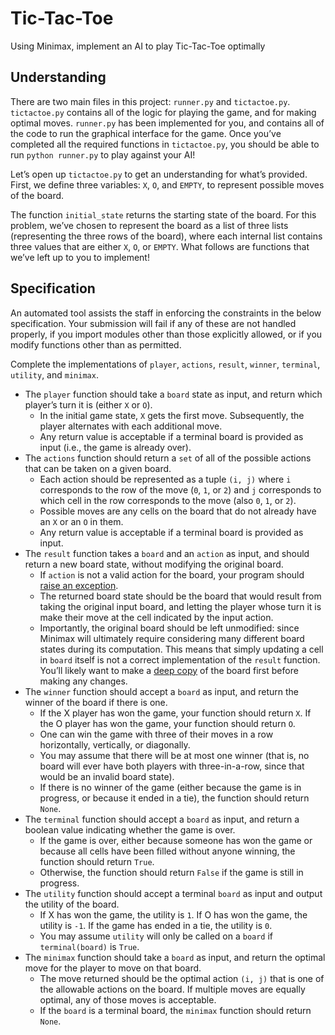 # Tic-Tac-Toe

<p>Using Minimax, implement an AI to play Tic-Tac-Toe optimally</p>

<h2 id="understanding">Understanding</h2>

<p>There are two main files in this project: <code class="language-plaintext highlighter-rouge">runner.py</code> and <code class="language-plaintext highlighter-rouge">tictactoe.py</code>. <code class="language-plaintext highlighter-rouge">tictactoe.py</code> contains all of the logic for playing the game, and for making optimal moves. <code class="language-plaintext highlighter-rouge">runner.py</code> has been implemented for you, and contains all of the code to run the graphical interface for the game. Once you’ve completed all the required functions in <code class="language-plaintext highlighter-rouge">tictactoe.py</code>, you should be able to run <code class="language-plaintext highlighter-rouge">python runner.py</code> to play against your AI!</p>

<p>Let’s open up <code class="language-plaintext highlighter-rouge">tictactoe.py</code> to get an understanding for what’s provided. First, we define three variables: <code class="language-plaintext highlighter-rouge">X</code>, <code class="language-plaintext highlighter-rouge">O</code>, and <code class="language-plaintext highlighter-rouge">EMPTY</code>, to represent possible moves of the board.</p>

<p>The function <code class="language-plaintext highlighter-rouge">initial_state</code> returns the starting state of the board. For this problem, we’ve chosen to represent the board as a list of three lists (representing the three rows of the board), where each internal list contains three values that are either <code class="language-plaintext highlighter-rouge">X</code>, <code class="language-plaintext highlighter-rouge">O</code>, or <code class="language-plaintext highlighter-rouge">EMPTY</code>.
What follows are functions that we’ve left up to you to implement!</p>

<h2 id="specification">Specification</h2>

<div class="alert" data-alert="warning" role="alert"><p>An automated tool assists the staff in enforcing the constraints in the below specification. Your submission will fail if any of these are not handled properly, if you import modules other than those explicitly allowed, or if you modify functions other than as permitted.</p></div>

<p>Complete the implementations of <code class="language-plaintext highlighter-rouge">player</code>, <code class="language-plaintext highlighter-rouge">actions</code>, <code class="language-plaintext highlighter-rouge">result</code>, <code class="language-plaintext highlighter-rouge">winner</code>, <code class="language-plaintext highlighter-rouge">terminal</code>, <code class="language-plaintext highlighter-rouge">utility</code>, and <code class="language-plaintext highlighter-rouge">minimax</code>.</p>

<ul>
  <li data-marker="*">The <code class="language-plaintext highlighter-rouge">player</code> function should take a <code class="language-plaintext highlighter-rouge">board</code> state as input, and return which player’s turn it is (either <code class="language-plaintext highlighter-rouge">X</code> or <code class="language-plaintext highlighter-rouge">O</code>).
    <ul>
      <li data-marker="*">In the initial game state, <code class="language-plaintext highlighter-rouge">X</code> gets the first move. Subsequently, the player alternates with each additional move.</li>
      <li data-marker="*">Any return value is acceptable if a terminal board is provided as input (i.e., the game is already over).</li>
    </ul>
  </li>
  <li data-marker="*">The <code class="language-plaintext highlighter-rouge">actions</code> function should return a <code class="language-plaintext highlighter-rouge">set</code> of all of the possible actions that can be taken on a given board.
    <ul>
      <li data-marker="*">Each action should be represented as a tuple <code class="language-plaintext highlighter-rouge">(i, j)</code> where <code class="language-plaintext highlighter-rouge">i</code> corresponds to the row of the move (<code class="language-plaintext highlighter-rouge">0</code>, <code class="language-plaintext highlighter-rouge">1</code>, or <code class="language-plaintext highlighter-rouge">2</code>) and <code class="language-plaintext highlighter-rouge">j</code> corresponds to which cell in the row corresponds to the move (also <code class="language-plaintext highlighter-rouge">0</code>, <code class="language-plaintext highlighter-rouge">1</code>, or <code class="language-plaintext highlighter-rouge">2</code>).</li>
      <li data-marker="*">Possible moves are any cells on the board that do not already have an <code class="language-plaintext highlighter-rouge">X</code> or an <code class="language-plaintext highlighter-rouge">O</code> in them.</li>
      <li data-marker="*">Any return value is acceptable if a terminal board is provided as input.</li>
    </ul>
  </li>
  <li data-marker="*">The <code class="language-plaintext highlighter-rouge">result</code> function takes a <code class="language-plaintext highlighter-rouge">board</code> and an <code class="language-plaintext highlighter-rouge">action</code> as input, and should return a new board state, without modifying the original board.
    <ul>
      <li data-marker="*">If <code class="language-plaintext highlighter-rouge">action</code> is not a valid action for the board, your program should <a href="https://docs.python.org/3/tutorial/errors.html#raising-exceptions">raise an exception</a>.</li>
      <li data-marker="*">The returned board state should be the board that would result from taking the original input board, and letting the player whose turn it is make their move at the cell indicated by the input action.</li>
      <li data-marker="*">Importantly, the original board should be left unmodified: since Minimax will ultimately require considering many different board states during its computation. This means that simply updating a cell in <code class="language-plaintext highlighter-rouge">board</code> itself is not a correct implementation of the <code class="language-plaintext highlighter-rouge">result</code> function. You’ll likely want to make a <a href="https://docs.python.org/3/library/copy.html#copy.deepcopy">deep copy</a> of the board first before making any changes.</li>
    </ul>
  </li>
  <li data-marker="*">The <code class="language-plaintext highlighter-rouge">winner</code> function should accept a <code class="language-plaintext highlighter-rouge">board</code> as input, and return the winner of the board if there is one.
    <ul>
      <li data-marker="*">If the X player has won the game, your function should return <code class="language-plaintext highlighter-rouge">X</code>. If the O player has won the game, your function should return <code class="language-plaintext highlighter-rouge">O</code>.</li>
      <li data-marker="*">One can win the game with three of their moves in a row horizontally, vertically, or diagonally.</li>
      <li data-marker="*">You may assume that there will be at most one winner (that is, no board will ever have both players with three-in-a-row, since that would be an invalid board state).</li>
      <li data-marker="*">If there is no winner of the game (either because the game is in progress, or because it ended in a tie), the function should return <code class="language-plaintext highlighter-rouge">None</code>.</li>
    </ul>
  </li>
  <li data-marker="*">The <code class="language-plaintext highlighter-rouge">terminal</code> function should accept a <code class="language-plaintext highlighter-rouge">board</code> as input, and return a boolean value indicating whether the game is over.
    <ul>
      <li data-marker="*">If the game is over, either because someone has won the game or because all cells have been filled without anyone winning, the function should return <code class="language-plaintext highlighter-rouge">True</code>.</li>
      <li data-marker="*">Otherwise, the function should return <code class="language-plaintext highlighter-rouge">False</code> if the game is still in progress.</li>
    </ul>
  </li>
  <li data-marker="*">The <code class="language-plaintext highlighter-rouge">utility</code> function should accept a terminal <code class="language-plaintext highlighter-rouge">board</code> as input and output the utility of the board.
    <ul>
      <li data-marker="*">If X has won the game, the utility is <code class="language-plaintext highlighter-rouge">1</code>. If O has won the game, the utility is <code class="language-plaintext highlighter-rouge">-1</code>. If the game has ended in a tie, the utility is <code class="language-plaintext highlighter-rouge">0</code>.</li>
      <li data-marker="*">You may assume <code class="language-plaintext highlighter-rouge">utility</code> will only be called on a <code class="language-plaintext highlighter-rouge">board</code> if <code class="language-plaintext highlighter-rouge">terminal(board)</code> is <code class="language-plaintext highlighter-rouge">True</code>.</li>
    </ul>
  </li>
  <li data-marker="*">The <code class="language-plaintext highlighter-rouge">minimax</code> function should take a <code class="language-plaintext highlighter-rouge">board</code> as input, and return the optimal move for the player to move on that board.
    <ul>
      <li data-marker="*">The move returned should be the optimal action <code class="language-plaintext highlighter-rouge">(i, j)</code> that is one of the allowable actions on the board. If multiple moves are equally optimal, any of those moves is acceptable.</li>
      <li data-marker="*">If the <code class="language-plaintext highlighter-rouge">board</code> is a terminal board, the <code class="language-plaintext highlighter-rouge">minimax</code> function should return <code class="language-plaintext highlighter-rouge">None</code>.</li>
    </ul>
  </li>
</ul>
